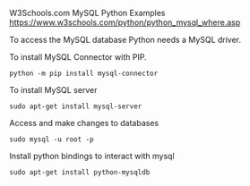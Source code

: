 W3Schools.com MySQL Python Examples
https://www.w3schools.com/python/python_mysql_where.asp

To access the MySQL database Python needs a MySQL driver.

To install MySQL Connector with PIP.

	python -m pip install mysql-connector

	
To install MySQL server

	sudo apt-get install mysql-server

Access and make changes to databases

	sudo mysql -u root -p
	
Install python bindings to interact with mysql

	sudo apt-get install python-mysqldb
	
